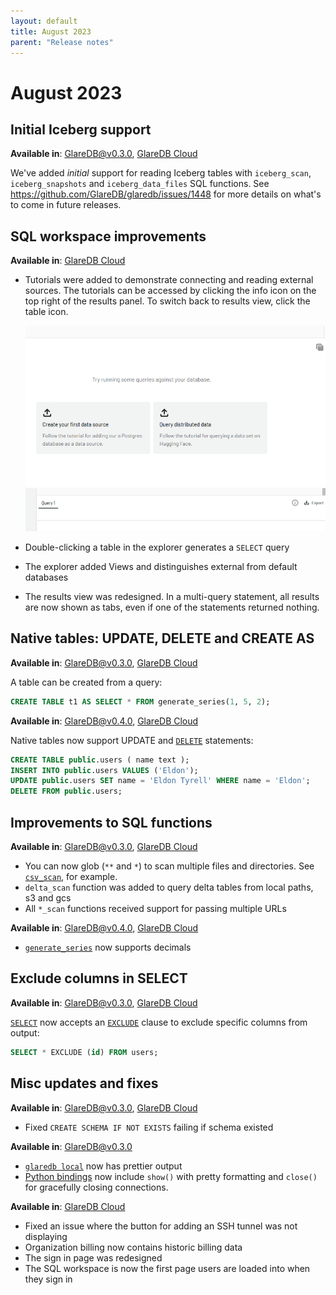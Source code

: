 ```yaml
---
layout: default
title: August 2023
parent: "Release notes"
---
```


# August 2023

## Initial Iceberg support

**Available in**: [GlareDB@v0.3.0], [GlareDB Cloud]

We've added _initial_ support for reading Iceberg tables with `iceberg_scan`,
`iceberg_snapshots` and `iceberg_data_files` SQL functions. See
<https://github.com/GlareDB/glaredb/issues/1448> for more details on what's to
come in future releases.

## SQL workspace improvements

**Available in**: [GlareDB Cloud]

- Tutorials were added to demonstrate connecting and reading external sources.
  The tutorials can be accessed by clicking the info icon on the top right of
  the results panel. To switch back to results view, click the table icon.

  ![tutorials]
  ![tutorial-toggle]

- Double-clicking a table in the explorer generates a `SELECT` query
- The explorer added Views and distinguishes external from default databases
- The results view was redesigned. In a multi-query statement, all results are
  now shown as tabs, even if one of the statements returned nothing.

## Native tables: UPDATE, DELETE and CREATE AS

**Available in**: [GlareDB@v0.3.0], [GlareDB Cloud]

A table can be created from a query:

```sql
CREATE TABLE t1 AS SELECT * FROM generate_series(1, 5, 2);
```

**Available in**: [GlareDB@v0.4.0], [GlareDB Cloud]

Native tables now support UPDATE and [`DELETE`] statements:

```sql
CREATE TABLE public.users ( name text );
INSERT INTO public.users VALUES ('Eldon');
UPDATE public.users SET name = 'Eldon Tyrell' WHERE name = 'Eldon';
DELETE FROM public.users;
```

## Improvements to SQL functions

**Available in**: [GlareDB@v0.3.0], [GlareDB Cloud]

- You can now glob (`**` and `*`) to scan multiple files and directories. See
  [`csv_scan`], for example.
- `delta_scan` function was added to query delta tables from local paths, s3
  and gcs
- All `*_scan` functions received support for passing multiple URLs

**Available in**: [GlareDB@v0.4.0], [GlareDB Cloud]

- [`generate_series`] now supports decimals

## Exclude columns in SELECT

**Available in**: [GlareDB@v0.3.0], [GlareDB Cloud]

[`SELECT`] now accepts an [`EXCLUDE`] clause to exclude specific columns
from output:

```sql
SELECT * EXCLUDE (id) FROM users;
```

## Misc updates and fixes

**Available in**: [GlareDB@v0.3.0], [GlareDB Cloud]

- Fixed `CREATE SCHEMA IF NOT EXISTS` failing if schema existed

**Available in**: [GlareDB@v0.3.0]

- [`glaredb local`] now has prettier output
- [Python bindings] now include `show()` with pretty formatting and `close()`
  for gracefully closing connections.

**Available in**: [GlareDB Cloud]

- Fixed an issue where the button for adding an SSH tunnel was not displaying
- Organization billing now contains historic billing data
- The sign in page was redesigned
- The SQL workspace is now the first page users are loaded into when they sign
  in

[GlareDB@v0.4.0]: https://github.com/GlareDB/glaredb/releases/tag/v0.4.0
[GlareDB@v0.3.0]: https://github.com/GlareDB/glaredb/releases/tag/v0.3.0
[GlareDB Cloud]: https://console.glaredb.com/
[tutorials]: /assets/images/tutorials.png
[tutorial-toggle]: /assets/images/tutorial-toggle.png
[`DELETE`]: /glaredb/sql-commands/delete/
[`csv_scan`]: /glaredb/sq-functions/csv_scan/
[`generate_series`]: /glaredb/sq-functions/generate_series/
[`SELECT`]: /glaredb/sql-commands/select/
[`EXCLUDE`]: /glaredb/sql-commands/select/#exclude-clause
[`glaredb local`]: /glaredb/local/
[Python bindings]: /glaredb/python/
